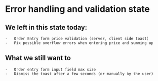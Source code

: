 # Error handling and validation state

## We left in this state today:

    -   Order Entry form price validation (server, client side toast)
    -   Fix possible overflow errors when entering price and summing up

## What we still want to

    -   Order entry form input field max size
    -   Dismiss the toast after a few seconds (or manually by the user)
